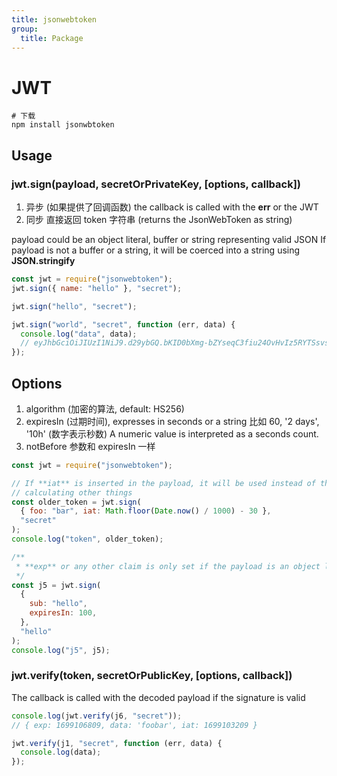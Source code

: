 ```yaml
---
title: jsonwebtoken
group:
  title: Package
---
```


# JWT

```shell
# 下载
npm install jsonwbtoken
```

## Usage

### jwt.sign(payload, secretOrPrivateKey, [options, callback])

1. 异步 (如果提供了回调函数) the callback is called with the **err** or the JWT
2. 同步 直接返回 token 字符串 (returns the JsonWebToken as string)

payload could be an object literal, buffer or string representing valid JSON
If payload is not a buffer or a string, it will be coerced into a string using **JSON.stringify**

```js
const jwt = require("jsonwebtoken");
jwt.sign({ name: "hello" }, "secret");

jwt.sign("hello", "secret");

jwt.sign("world", "secret", function (err, data) {
  console.log("data", data);
  // eyJhbGciOiJIUzI1NiJ9.d29ybGQ.bKID0bXmg-bZYseqC3fiu24OvHvIz5RYTSsvsVN-9YI
});
```

## Options

1. algorithm (加密的算法, default: HS256)
2. expiresIn (过期时间), expresses in seconds or a string
   比如 60, '2 days', '10h' (数字表示秒数) A numeric value is interpreted as a seconds count.
3. notBefore 参数和 expiresIn 一样

```js
const jwt = require("jsonwebtoken");

// If **iat** is inserted in the payload, it will be used instead of the real timestamp form
// calculating other things
const older_token = jwt.sign(
  { foo: "bar", iat: Math.floor(Date.now() / 1000) - 30 },
  "secret"
);
console.log("token", older_token);

/**
 * **exp** or any other claim is only set if the payload is an object literal.
 */
const j5 = jwt.sign(
  {
    sub: "hello",
    expiresIn: 100,
  },
  "hello"
);
console.log("j5", j5);
```

### jwt.verify(token, secretOrPublicKey, [options, callback])

The callback is called with the decoded payload if the signature is valid

```js
console.log(jwt.verify(j6, "secret"));
// { exp: 1699106809, data: 'foobar', iat: 1699103209 }

jwt.verify(j1, "secret", function (err, data) {
  console.log(data);
});
```
